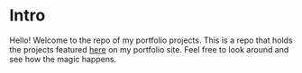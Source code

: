 # Intro
Hello! Welcome to the repo of my portfolio projects. This is a repo that holds the projects featured <a href="https://www.yanelyramirez.com" target="_blank">here</a> on my portfolio site. Feel free to look around and see how the magic happens.